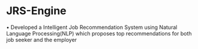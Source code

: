 # JRS-Engine
•	Developed a Intelligent Job Recommendation System using Natural Language Processing(NLP) which proposes top recommendations for both job seeker and the employer
